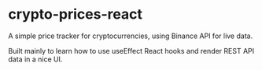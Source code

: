 # crypto-prices-react
A simple price tracker for cryptocurrencies, using Binance API for live data.

Built mainly to learn how to use useEffect React hooks and render REST API data in a nice UI.
